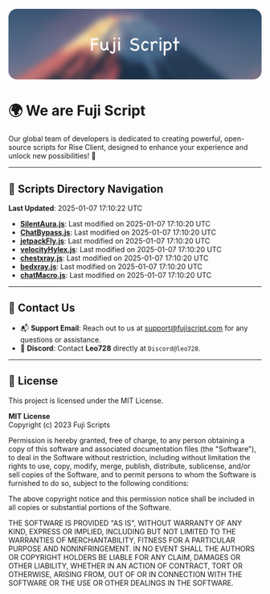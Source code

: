 ![Banner](.github/b.webp)

# 🌍 **We are Fuji Script**

Our global team of developers is dedicated to creating powerful, open-source scripts for Rise Client, designed to enhance your experience and unlock new possibilities! 🌟

---
<!-- SCRIPTS_NAVIGATION_START -->
## 📂 **Scripts Directory Navigation**

**Last Updated**: 2025-01-07 17:10:22 UTC

- **[SilentAura.js](scripts/SilentAura.js)**: Last modified on 2025-01-07 17:10:20 UTC
- **[ChatBypass.js](scripts/ChatBypass.js)**: Last modified on 2025-01-07 17:10:20 UTC
- **[jetpackFly.js](scripts/jetpackFly.js)**: Last modified on 2025-01-07 17:10:20 UTC
- **[velocityHylex.js](scripts/velocityHylex.js)**: Last modified on 2025-01-07 17:10:20 UTC
- **[chestxray.js](scripts/chestxray.js)**: Last modified on 2025-01-07 17:10:20 UTC
- **[bedxray.js](scripts/bedxray.js)**: Last modified on 2025-01-07 17:10:20 UTC
- **[chatMacro.js](scripts/chatMacro.js)**: Last modified on 2025-01-07 17:10:20 UTC

<!-- SCRIPTS_NAVIGATION_END -->

---

## 💬 **Contact Us**  
- 📬 **Support Email**: Reach out to us at [support@fujiscript.com](mailto:support@fujiscript.com) for any questions or assistance.  
- 💬 **Discord**: Contact **Leo728** directly at `Discord@leo728`.

---

## 📜 **License**

This project is licensed under the MIT License.  

**MIT License**  
Copyright (c) 2023 Fuji Scripts  

Permission is hereby granted, free of charge, to any person obtaining a copy of this software and associated documentation files (the "Software"), to deal in the Software without restriction, including without limitation the rights to use, copy, modify, merge, publish, distribute, sublicense, and/or sell copies of the Software, and to permit persons to whom the Software is furnished to do so, subject to the following conditions:  

The above copyright notice and this permission notice shall be included in all copies or substantial portions of the Software.  

THE SOFTWARE IS PROVIDED "AS IS", WITHOUT WARRANTY OF ANY KIND, EXPRESS OR IMPLIED, INCLUDING BUT NOT LIMITED TO THE WARRANTIES OF MERCHANTABILITY, FITNESS FOR A PARTICULAR PURPOSE AND NONINFRINGEMENT. IN NO EVENT SHALL THE AUTHORS OR COPYRIGHT HOLDERS BE LIABLE FOR ANY CLAIM, DAMAGES OR OTHER LIABILITY, WHETHER IN AN ACTION OF CONTRACT, TORT OR OTHERWISE, ARISING FROM, OUT OF OR IN CONNECTION WITH THE SOFTWARE OR THE USE OR OTHER DEALINGS IN THE SOFTWARE.  
